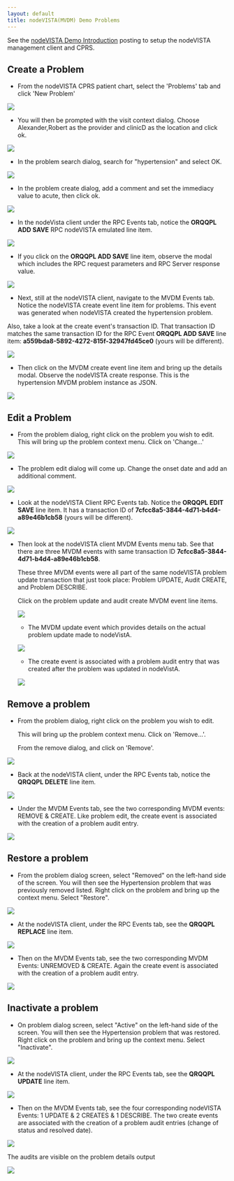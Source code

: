```yaml
---
layout: default
title: nodeVISTA(MVDM) Demo Problems
---
```


See the [nodeVISTA Demo Introduction](http://vistadataproject.info/demo/) posting to setup the nodeVISTA management client and CPRS. 

## Create a Problem

* From the nodeVISTA CPRS patient chart, select the 'Problems' tab and click 'New Problem'

![](images/problems/cprs/problem-dialog.JPG)

* You will then be prompted with the visit context dialog. Choose Alexander,Robert as the provider and clinicD as the location and click ok.

![](images/problems/cprs/cprs-visit-select.JPG)

* In the problem search dialog, search for "hypertension" and select OK.

![](images/problems/cprs/problem-search.JPG)

* In the problem create dialog, add a comment and set the immediacy value to acute, then click ok.

![](images/problems/cprs/problem-create.JPEG)

* In the nodeVista client under the RPC Events tab, notice the **ORQQPL ADD SAVE** RPC nodeVISTA emulated line item.

![](images/problems/management-client/problem-create-rpc.jpg)

* If you click on the **ORQQPL ADD SAVE** line item, observe the modal which includes the RPC request parameters and RPC Server response value.

![](images/problems/management-client/problem-create-details.jpg)

* Next, still at the nodeVISTA client, navigate to the MVDM Events tab. Notice the nodeVISTA create event line item for problems. This event was generated when nodeVISTA created the hypertension problem. 

Also, take a look at the create event's transaction ID. That transaction ID matches the same transaction ID for the RPC Event **ORQQPL ADD SAVE** line item: **a559bda8-5892-4272-815f-32947fd45ce0** (yours will be different).

![](images/problems/management-client/problem-create-mvdm.jpeg)

* Then click on the MVDM create event line item and bring up the details modal. Observe the nodeVISTA create response. This is the hypertension MVDM problem instance as JSON. 

![](images/problems/management-client/problem-create-details-mvdm.jpg)

## Edit a Problem

* From the problem dialog, right click on the problem you wish to edit. This will bring up the problem context menu. Click on 'Change...'

![](images/problems/cprs/problem-context-menu.JPG)

* The problem edit dialog will come up. Change the onset date and add an additional comment.

![](images/problems/cprs/problem-edit.JPG)

* Look at the nodeVISTA Client RPC Events tab. Notice the **ORQQPL EDIT SAVE** line item. It has a transaction ID of **7cfcc8a5-3844-4d71-b4d4-a89e46b1cb58** (yours will be different).

![](images/problems/management-client/problem-edit-rpc.jpeg)

* Then look at the nodeVISTA client MVDM Events menu tab. See that there are three MVDM events with same transaction ID **7cfcc8a5-3844-4d71-b4d4-a89e46b1cb58**. 

  These three MVDM events were all part of the same nodeVISTA problem update transaction that just took place: Problem UPDATE, Audit CREATE, and Problem DESCRIBE. 

  Click on the problem update and audit create MVDM event line items. 
 
   ![](images/problems/management-client/problem-edit-mvdm.jpeg)

   * The MVDM update event which provides details on the actual problem update made to nodeVistA.

   ![](images/problems/management-client/problem-edit-details-mvdm.jpeg)

   * The create event is associated with a problem audit entry that was created after the problem was updated in nodeVistA.

   ![](images/problems/management-client/problem-edit-audit-mvdm.jpeg)

## Remove a problem

* From the problem dialog, right click on the problem you wish to edit. 

  This will bring up the problem context menu. Click on 'Remove...'. 

  From the remove dialog, and click on 'Remove'.

![](images/problems/cprs/problem-remove.JPG)

* Back at the nodeVISTA client, under the RPC Events tab, notice the **QRQQPL DELETE** line item. 

![](images/problems/management-client/problem-remove.jpeg)

* Under the MVDM Events tab, see the two corresponding MVDM events: REMOVE & CREATE. Like problem edit, the create event is associated with the creation of a problem audit entry.

![](images/problems/management-client/problem-remove-mvdm.jpg)

## Restore a problem

* From the problem dialog screen, select "Removed" on the left-hand side of the screen. You will then see the Hypertension problem that was previously removed listed. Right click on the problem and bring up the context menu. Select "Restore".

![](images/problems/cprs/problem-restore.JPG)

* At the nodeVISTA client, under the RPC Events tab, see the **QRQQPL REPLACE** line item. 

![](images/problems/management-client/problem-restore-rpc.jpg)

* Then on the MVDM Events tab, see the two corresponding MVDM Events: UNREMOVED & CREATE. Again the create event is associated with the creation of a problem audit entry.

![](images/problems/management-client/problem-restore-mvdm.jpg)

## Inactivate a problem

* On problem dialog screen, select "Active" on the left-hand side of the screen. You will then see the Hypertension problem that was restored. Right click on the problem and bring up the context menu. Select "Inactivate".

![](images/problems/cprs/problem-inactivate.JPG)

* At the nodeVISTA client, under the RPC Events tab, see the **QRQQPL UPDATE** line item. 

![](images/problems/management-client/problem-inactivate-rpc2.jpg)

* Then on the MVDM Events tab, see the four corresponding nodeVISTA Events: 1 UPDATE & 2 CREATES & 1 DESCRIBE. The two create events are associated with the creation of a problem audit entries (change of status and resolved date).

![](images/problems/management-client/problem-inactivate-mvdm2.jpeg)

  The audits are visible on the problem details output

   ![](images/problems/management-client/problem-inactivate-modal.jpg)
